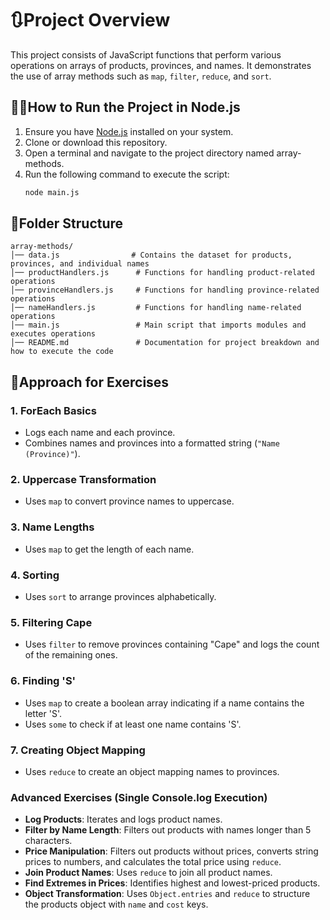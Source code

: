 # 🔃Project Overview
This project consists of JavaScript functions that perform various operations on arrays of products, provinces, and names. It demonstrates the use of array methods such as `map`, `filter`, `reduce`, and `sort`.

## 👨‍💻How to Run the Project in Node.js

1. Ensure you have [Node.js](https://nodejs.org/) installed on your system.
2. Clone or download this repository.
3. Open a terminal and navigate to the project directory named array-methods.
4. Run the following command to execute the script:
   ```sh
   node main.js
   ```

## 📂Folder Structure
```
array-methods/
│── data.js                # Contains the dataset for products, provinces, and individual names
│── productHandlers.js      # Functions for handling product-related operations
│── provinceHandlers.js     # Functions for handling province-related operations
│── nameHandlers.js         # Functions for handling name-related operations
│── main.js                 # Main script that imports modules and executes operations
│── README.md               # Documentation for project breakdown and how to execute the code
```

## 📝Approach for Exercises

### 1. ForEach Basics
- Logs each name and each province.
- Combines names and provinces into a formatted string (`"Name (Province)"`).

### 2. Uppercase Transformation
- Uses `map` to convert province names to uppercase.

### 3. Name Lengths
- Uses `map` to get the length of each name.

### 4. Sorting
- Uses `sort` to arrange provinces alphabetically.

### 5. Filtering Cape
- Uses `filter` to remove provinces containing "Cape" and logs the count of the remaining ones.

### 6. Finding 'S'
- Uses `map` to create a boolean array indicating if a name contains the letter 'S'.
- Uses `some` to check if at least one name contains 'S'.

### 7. Creating Object Mapping
- Uses `reduce` to create an object mapping names to provinces.

### Advanced Exercises (Single Console.log Execution)
- **Log Products**: Iterates and logs product names.
- **Filter by Name Length**: Filters out products with names longer than 5 characters.
- **Price Manipulation**: Filters out products without prices, converts string prices to numbers, and calculates the total price using `reduce`.
- **Join Product Names**: Uses `reduce` to join all product names.
- **Find Extremes in Prices**: Identifies highest and lowest-priced products.
- **Object Transformation**: Uses `Object.entries` and `reduce` to structure the products object with `name` and `cost` keys.

